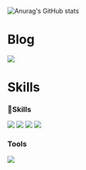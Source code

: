 

![Anurag's GitHub stats](https://github-readme-stats.vercel.app/api?username=realcold0&show_icons=true&theme=radical)
# Blog
<div>
  <a href="https://realcold0.tistory.com/" target="_blank"><img src="https://img.shields.io/badge/tistory-white?style=for-the-badge&logo=tistory&logoColor=black"/></a>
</div>



# Skills

### 💪Skills
<div>
  <img src="https://img.shields.io/badge/node.js-339933?style=for-the-badge&logo=nodedotjs&logoColor=black">
  <img src="https://img.shields.io/badge/SpringBoot-6DB33F?style=for-the-badge&logo=springboot&logoColor=black">
  <img src="https://img.shields.io/badge/Java-007396?style=for-the-badge&logo=Java&logoColor=white">
  <img src="https://img.shields.io/badge/javascript-F7DF1E?style=for-the-badge&logo=javascript&logoColor=black">
</div>

### Tools
<div>
  <img src="https://img.shields.io/badge/git-F05032?style=for-the-badge&logo=git&logoColor=black">
</div>


<!--
**realcold0/realcold0** is a ✨ _special_ ✨ repository because its `README.md` (this file) appears on your GitHub profile.

Here are some ideas to get you started:

- 🔭 I’m currently working on ...
- 🌱 I’m currently learning ...
- 👯 I’m looking to collaborate on ...
- 🤔 I’m looking for help with ...
- 💬 Ask me about ...
- 📫 How to reach me: ...
- 😄 Pronouns: ...
- ⚡ Fun fact: ...
-->
